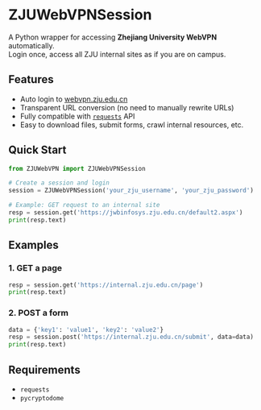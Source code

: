 # ZJUWebVPNSession

A Python wrapper for accessing **Zhejiang University WebVPN** automatically.  
Login once, access all ZJU internal sites as if you are on campus.

## Features
- Auto login to [webvpn.zju.edu.cn](https://webvpn.zju.edu.cn)
- Transparent URL conversion (no need to manually rewrite URLs)
- Fully compatible with [`requests`](https://docs.python-requests.org/en/latest/) API
- Easy to download files, submit forms, crawl internal resources, etc.

## Quick Start

```python
from ZJUWebVPN import ZJUWebVPNSession

# Create a session and login
session = ZJUWebVPNSession('your_zju_username', 'your_zju_password')

# Example: GET request to an internal site
resp = session.get('https://jwbinfosys.zju.edu.cn/default2.aspx')
print(resp.text)
```

## Examples

### 1. GET a page

```python
resp = session.get('https://internal.zju.edu.cn/page')
print(resp.text)
```

### 2. POST a form

```python
data = {'key1': 'value1', 'key2': 'value2'}
resp = session.post('https://internal.zju.edu.cn/submit', data=data)
print(resp.text)
```

## Requirements
- `requests`
- `pycryptodome`

